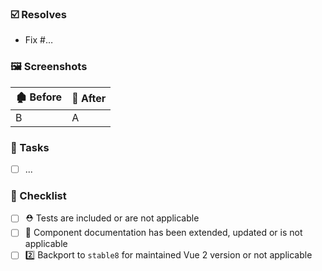 ### ☑️ Resolves

- Fix #…

### 🖼️ Screenshots

🏚️ Before | 🏡 After
---|---
B | A

### 🚧 Tasks

- [ ] ...

### 🏁 Checklist

- [ ] ⛑️ Tests are included or are not applicable
- [ ] 📘 Component documentation has been extended, updated or is not applicable
- [ ] 2️⃣ Backport to `stable8` for maintained Vue 2 version or not applicable

